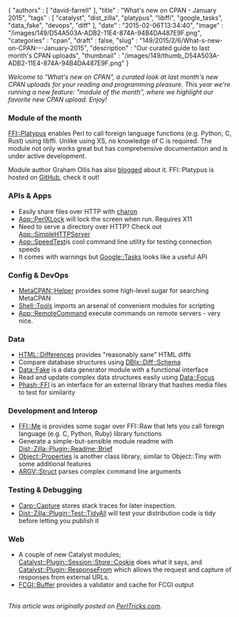 {
   "authors" : [
      "david-farrell"
   ],
   "title" : "What's new on CPAN - January 2015",
   "tags" : [
      "catalyst",
      "dist_zilla",
      "platypus",
      "libffi",
      "google_tasks",
      "data_fake",
      "devops",
      "diff"
   ],
   "date" : "2015-02-06T13:34:40",
   "image" : "/images/149/D54A503A-ADB2-11E4-874A-94B4DA487E9F.png",
   "categories" : "cpan",
   "draft" : false,
   "slug" : "149/2015/2/6/What-s-new-on-CPAN---January-2015",
   "description" : "Our curated guide to last month's CPAN uploads",
   "thumbnail" : "/images/149/thumb_D54A503A-ADB2-11E4-874A-94B4DA487E9F.png"
}


*Welcome to "What's new on CPAN", a curated look at last month's new CPAN uploads for your reading and programming pleasure. This year we're running a new feature: "module of the month", where we highlight our favorite new CPAN upload. Enjoy!*

### Module of the month

[FFI::Platypus](https://metacpan.org/pod/FFI::Platypus) enables Perl to call foreign language functions (e.g. Python, C, Rust) using libffi. Unlike using XS, no knowledge of C is required. The module not only works great but has comprehensive documentation and is under active development.

Module author Graham Ollis has also [blogged](http://blogs.perl.org/users/graham_ollis/2015/01/practical-ffi-with-platypus.html) about it. FFI::Platypus is hosted on [GitHub](https://github.com/plicease/FFI-Platypus), check it out!

### APIs & Apps

-   Easily share files over HTTP with [charon](https://metacpan.org/pod/charon)
-   [App::PerlXLock](https://metacpan.org/pod/App::PerlXLock) will lock the screen when run. Requires X11
-   Need to serve a directory over HTTP? Check out [App::SimpleHTTPServer](https://metacpan.org/pod/App::SimpleHTTPServer)
-   [App::SpeedTest](https://metacpan.org/pod/App::SpeedTest%20)is cool command line utility for testing connection speeds
-   It comes with warnings but [Google::Tasks](https://metacpan.org/pod/Google::Tasks) looks like a useful API

### Config & DevOps

-   [MetaCPAN::Helper](https://metacpan.org/pod/MetaCPAN::Helper) provides some high-level sugar for searching MetaCPAN
-   [Shell::Tools](https://metacpan.org/pod/Shell::Tools) imports an arsenal of convenient modules for scripting
-   [App::RemoteCommand](https://metacpan.org/pod/App::RemoteCommand) execute commands on remote servers - very nice.

### Data

-   [HTML::Differences](https://metacpan.org/pod/HTML::Differences) provides "reasonably sane" HTML diffs
-   Compare database structures using [DBIx::Diff::Schema](https://metacpan.org/pod/DBIx::Diff::Schema)
-   [Data::Fake](https://metacpan.org/pod/Data::Fake) is a data generator module with a functional interface
-   Read and update complex data structures easily using [Data::Focus](https://metacpan.org/pod/Data::Focus)
-   [Phash::FFI](https://metacpan.org/pod/Phash::FFI) is an interface for an external library that hashes media files to test for similarity

### Development and Interop

-   [FFI::Me](https://metacpan.org/pod/FFI::Me) is provides some sugar over FFI::Raw that lets you call foreign language (e.g. C, Python, Ruby) library functions
-   Generate a simple-but-sensible module readme with [Dist::Zilla::Plugin::Readme::Brief](https://metacpan.org/pod/Dist::Zilla::Plugin::Readme::Brief)
-   [Object::Properties](https://metacpan.org/pod/Object::Properties) is another class library, similar to Object::Tiny with some additional features
-   [ARGV::Struct](https://metacpan.org/pod/ARGV::Struct) parses complex command line arguments

### Testing & Debugging

-   [Carp::Capture](https://metacpan.org/pod/Carp::Capture) stores stack traces for later inspection.
-   [Dist::Zilla::Plugin::Test::TidyAll](https://metacpan.org/pod/Dist::Zilla::Plugin::Test::TidyAll) will test your distribution code is tidy before letting you publish it

### Web

-   A couple of new Catalyst modules; [Catalyst::Plugin::Session::Store::Cookie](https://metacpan.org/pod/Catalyst::Plugin::Session::Store::Cookie) does what it says, and [Catalyst::Plugin::ResponseFrom](https://metacpan.org/pod/Catalyst::Plugin::ResponseFrom) which allows the request and capture of responses from external URLs.
-   [FCGI::Buffer](https://metacpan.org/pod/FCGI::Buffer) provides a validator and cache for FCGI output


\
*This article was originally posted on [PerlTricks.com](http://perltricks.com).*
